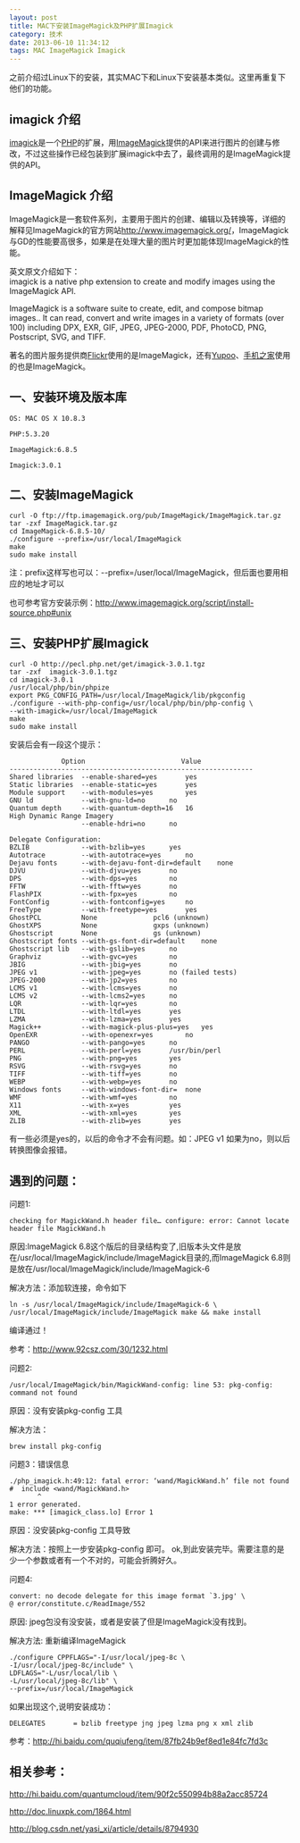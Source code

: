 ```yaml
---
layout: post
title: MAC下安装ImageMagick及PHP扩展Imagick
category: 技术
date: 2013-06-10 11:34:12
tags: MAC ImageMagick Imagick
---
```



之前介绍过Linux下的安装，其实MAC下和Linux下安装基本类似。这里再重复下 他们的功能。

## imagick 介绍

[imagick](http://pecl.php.net/package/imagick)是一个[PHP](http://www.php.net/)的扩展，用[ImageMagick](http://www.imagemagick.org/)提供的API来进行图片的创建与修改，不过这些操作已经包装到扩展imagick中去了，最终调用的是ImageMagick提供的API。

## ImageMagick 介绍

ImageMagick是一套软件系列，主要用于图片的创建、编辑以及转换等，详细的解释见ImageMagick的官方网站<http://www.imagemagick.org/>，ImageMagick与GD的性能要高很多，如果是在处理大量的图片时更加能体现ImageMagick的性能。

英文原文介绍如下：  
imagick is a native php extension to create and modify images using the ImageMagick API. 

ImageMagick is a software suite to create, edit, and compose bitmap images.. It can read, convert and write images in a variety of formats (over 100) including DPX, EXR, GIF, JPEG, JPEG-2000, PDF, PhotoCD, PNG, Postscript, SVG, and TIFF. 

著名的图片服务提供商[Flickr](http://www.flickr.com/)使用的是ImageMagick，还有[Yupoo](http://www.yupoo.com/)、[手机之家](http://www.imobile.com.cn/)使用的也是ImageMagick。

## 一、安装环境及版本库
    
    
    OS: MAC OS X 10.8.3 
    
    PHP:5.3.20 
    
    ImageMagick:6.8.5 
    
    Imagick:3.0.1 
    

## 二、安装ImageMagick
    
    
    curl -O ftp://ftp.imagemagick.org/pub/ImageMagick/ImageMagick.tar.gz  
    tar -zxf ImageMagick.tar.gz  
    cd ImageMagick-6.8.5-10/  
    ./configure --prefix=/usr/local/ImageMagick  
    make  
    sudo make install 
    

注：prefix这样写也可以：--prefix=/user/local/ImageMagick，但后面也要用相应的地址才可以

也可参考官方安装示例：http://www.imagemagick.org/script/install-source.php#unix

## 三、安装PHP扩展Imagick
    
    
    curl -O http://pecl.php.net/get/imagick-3.0.1.tgz
    tar -zxf  imagick-3.0.1.tgz
    cd imagick-3.0.1 
    /usr/local/php/bin/phpize
    export PKG_CONFIG_PATH=/usr/local/ImageMagick/lib/pkgconfig
    ./configure --with-php-config=/usr/local/php/bin/php-config \
    --with-imagick=/usr/local/ImageMagick
    make
    sudo make install 
    

安装后会有一段这个提示：
    
    
                 Option                        Value 
    -------------------------------------------------------------
    Shared libraries  --enable-shared=yes       yes
    Static libraries  --enable-static=yes       yes
    Module support    --with-modules=yes        yes
    GNU ld            --with-gnu-ld=no      no
    Quantum depth     --with-quantum-depth=16   16
    High Dynamic Range Imagery
                      --enable-hdri=no      no
    
    Delegate Configuration:
    BZLIB             --with-bzlib=yes      yes
    Autotrace         --with-autotrace=yes      no
    Dejavu fonts      --with-dejavu-font-dir=default    none
    DJVU              --with-djvu=yes       no
    DPS               --with-dps=yes        no
    FFTW              --with-fftw=yes       no
    FlashPIX          --with-fpx=yes        no
    FontConfig        --with-fontconfig=yes     no
    FreeType          --with-freetype=yes       yes
    GhostPCL          None              pcl6 (unknown)
    GhostXPS          None              gxps (unknown)
    Ghostscript       None              gs (unknown)
    Ghostscript fonts --with-gs-font-dir=default    none
    Ghostscript lib   --with-gslib=yes      no
    Graphviz          --with-gvc=yes        no
    JBIG              --with-jbig=yes       no
    JPEG v1           --with-jpeg=yes       no (failed tests)
    JPEG-2000         --with-jp2=yes        no
    LCMS v1           --with-lcms=yes       no
    LCMS v2           --with-lcms2=yes      no
    LQR               --with-lqr=yes        no
    LTDL              --with-ltdl=yes       yes
    LZMA              --with-lzma=yes       yes
    Magick++          --with-magick-plus-plus=yes   yes
    OpenEXR           --with-openexr=yes        no
    PANGO             --with-pango=yes      no
    PERL              --with-perl=yes       /usr/bin/perl
    PNG               --with-png=yes        yes
    RSVG              --with-rsvg=yes       no
    TIFF              --with-tiff=yes       no
    WEBP              --with-webp=yes       no
    Windows fonts     --with-windows-font-dir=  none
    WMF               --with-wmf=yes        no
    X11               --with-x=yes          yes
    XML               --with-xml=yes        yes
    ZLIB              --with-zlib=yes       yes
    

有一些必须是yes的，以后的命令才不会有问题。如：JPEG v1 如果为no，则以后转换图像会报错。

## 遇到的问题：

问题1:
    
    
    checking for MagickWand.h header file… configure: error: Cannot locate header file MagickWand.h  
    

原因:ImageMagick 6.8这个版后的目录结构变了,旧版本头文件是放在/usr/local/ImageMagick/include/ImageMagick目录的,而ImageMagick 6.8则是放在/usr/local/ImageMagick/include/ImageMagick-6

解决方法：添加软连接，命令如下
    
    
    ln -s /usr/local/ImageMagick/include/ImageMagick-6 \
    /usr/local/ImageMagick/include/ImageMagick make && make install
    

编译通过！

参考：<http://www.92csz.com/30/1232.html>

问题2:
    
    
    /usr/local/ImageMagick/bin/MagickWand-config: line 53: pkg-config: command not found
    

原因：没有安装pkg-config 工具

解决方法：
    
    
    brew install pkg-config 
    

问题3：错误信息
    
    
    ./php_imagick.h:49:12: fatal error: ‘wand/MagickWand.h’ file not found
    #  include <wand/MagickWand.h>
           ^
    1 error generated.
    make: *** [imagick_class.lo] Error 1
    

原因：没安装pkg-config 工具导致

解决方法：按照上一步安装pkg-config 即可。 ok,到此安装完毕。需要注意的是 少一个参数或者有一个不对的，可能会折腾好久。

问题4:
    
    
    convert: no decode delegate for this image format `3.jpg' \
    @ error/constitute.c/ReadImage/552  
    

原因: jpeg包没有没安装，或者是安装了但是ImageMagick没有找到。

解决方法: 重新编译ImageMagick
    
    
    ./configure CPPFLAGS="-I/usr/local/jpeg-8c \
    -I/usr/local/jpeg-8c/include" \
    LDFLAGS="-L/usr/local/lib \
    -L/usr/local/jpeg-8c/lib" \
    --prefix=/usr/local/ImageMagick
    

如果出现这个,说明安装成功：
    
    
    DELEGATES       = bzlib freetype jng jpeg lzma png x xml zlib
    

参考：<http://hi.baidu.com/quqiufeng/item/87fb24b9ef8ed1e84fc7fd3c>

## 相关参考：

<http://hi.baidu.com/quantumcloud/item/90f2c550994b88a2acc85724>

<http://doc.linuxpk.com/1864.html>

<http://blog.csdn.net/yasi_xi/article/details/8794930>
